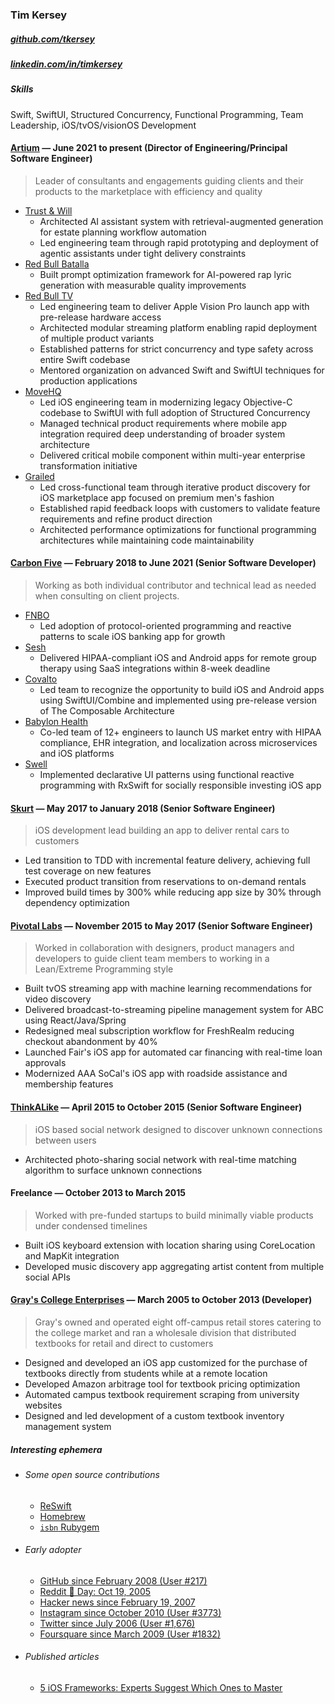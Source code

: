 ### Tim Kersey
##### [github.com/tkersey](https://github.com/tkersey)
##### [linkedin.com/in/timkersey](https://www.linkedin.com/in/timkersey)

##### Skills
Swift, SwiftUI, Structured Concurrency, Functional Programming, Team Leadership, iOS/tvOS/visionOS Development
#### [Artium](https://artium.ai) —  June 2021 to present (Director of Engineering/Principal Software Engineer)
> Leader of consultants and engagements guiding clients and their products to the marketplace with efficiency and quality
* [Trust & Will](https://trustandwill.com)
  * Architected AI assistant system with retrieval-augmented generation for estate planning workflow automation
  * Led engineering team through rapid prototyping and deployment of agentic assistants under tight delivery constraints
* [Red Bull Batalla](https://www.redbullbatalla.com)
  * Built prompt optimization framework for AI-powered rap lyric generation with measurable quality improvements
* [Red Bull TV](https://www.redbull.com/us-en/discover)
  * Led engineering team to deliver Apple Vision Pro launch app with pre-release hardware access
  * Architected modular streaming platform enabling rapid deployment of multiple product variants
  * Established patterns for strict concurrency and type safety across entire Swift codebase
  * Mentored organization on advanced Swift and SwiftUI techniques for production applications
* [MoveHQ](https://www.movehq.com)
  * Led iOS engineering team in modernizing legacy Objective-C codebase to SwiftUI with full adoption of Structured Concurrency
  * Managed technical product requirements where mobile app integration required deep understanding of broader system architecture
  * Delivered critical mobile component within multi-year enterprise transformation initiative
* [Grailed](https://www.grailed.com)
  * Led cross-functional team through iterative product discovery for iOS marketplace app focused on premium men's fashion
  * Established rapid feedback loops with customers to validate feature requirements and refine product direction
  * Architected performance optimizations for functional programming architectures while maintaining code maintainability
#### [Carbon Five](https://www.carbonfive.com) — February 2018 to June 2021 (Senior Software Developer)
>Working as both individual contributor and technical lead as needed when consulting on client projects.
* [FNBO](https://www.fnbo.com)
  * Led adoption of protocol-oriented programming and reactive patterns to scale iOS banking app for growth
* [Sesh](https://www.linkedin.com/company/seshgroups/about/)
  * Delivered HIPAA-compliant iOS and Android apps for remote group therapy using SaaS integrations within 8-week deadline
* [Covalto](https://covalto.com)
  * Led team to recognize the opportunity to build iOS and Android apps using SwiftUI/Combine and implemented using pre-release version of The Composable Architecture
* [Babylon Health](https://www.babylonhealth.com/en-us)
  * Co-led team of 12+ engineers to launch US market entry with HIPAA compliance, EHR integration, and localization across microservices and iOS platforms
* [Swell](https://www.swellinvesting.com)
  * Implemented declarative UI patterns using functional reactive programming with RxSwift for socially responsible investing iOS app
#### [Skurt](https://skurt.com) — May 2017 to January 2018 (Senior Software Engineer)
>iOS development lead building an app to deliver rental cars to customers
* Led transition to TDD with incremental feature delivery, achieving full test coverage on new features
* Executed product transition from reservations to on-demand rentals
* Improved build times by 300% while reducing app size by 30% through dependency optimization

#### [Pivotal Labs](https://pivotal.io/labs) — November 2015 to May 2017 (Senior Software Engineer)
>Worked in collaboration with designers, product managers and developers to guide client team members to working in a Lean/Extreme Programming style
* Built tvOS streaming app with machine learning recommendations for video discovery
* Delivered broadcast-to-streaming pipeline management system for ABC using React/Java/Spring
* Redesigned meal subscription workflow for FreshRealm reducing checkout abandonment by 40%
* Launched Fair's iOS app for automated car financing with real-time loan approvals
* Modernized AAA SoCal's iOS app with roadside assistance and membership features

#### [ThinkALike](https://appsto.re/us/8pTN8.i) — April 2015 to October 2015 (Senior Software Engineer)
>iOS based social network designed to discover unknown connections between users
* Architected photo-sharing social network with real-time matching algorithm to surface unknown connections
#### Freelance — October 2013 to March 2015
>Worked with pre-funded startups to build minimally viable products under condensed timelines
* Built iOS keyboard extension with location sharing using CoreLocation and MapKit integration
* Developed music discovery app aggregating artist content from multiple social APIs
#### [Gray's College Enterprises](https://graysbooks.com) — March 2005 to October 2013 (Developer)
>Gray's owned and operated eight off-campus retail stores catering to the college market and ran a wholesale division that distributed textbooks for retail and direct to customers
* Designed and developed an iOS app customized for the purchase of textbooks directly from students while at a remote location
* Developed Amazon arbitrage tool for textbook pricing optimization
* Automated campus textbook requirement scraping from university websites
* Designed and led development of a custom textbook inventory management system
##### Interesting ephemera
* ###### Some open source contributions
    * [ReSwift](https://github.com/ReSwift/ReSwift/commits?author=tkersey)
    * [Homebrew](https://github.com/Homebrew/homebrew-core/commits?author=tkersey)
    * [`isbn` Rubygem](https://rubygems.org/gems/isbn/versions/1.4.1)
* ###### Early adopter
    * [GitHub since February 2008 (User #217)](https://github.com/tkersey)
    * [Reddit 🎂 Day: Oct 19, 2005](https://www.reddit.com/user/entangledstate)
    * [Hacker news since February 19, 2007](https://www.reddit.com/user/entangledstate)
    * [Instagram since October 2010 (User #3773)](http://instagram.com/entangledstate)
    * [Twitter since July 2006 (User #1,676)](https://twitter.com/timkersey)
    * [Foursquare since March 2009 (User #1832)](https://foursquare.com/timkersey)
* ###### Published articles
    * [5 iOS Frameworks: Experts Suggest Which Ones to Master](https://insights.dice.com/2021/03/29/5-ios-frameworks-experts-suggest-which-ones-to-master)

